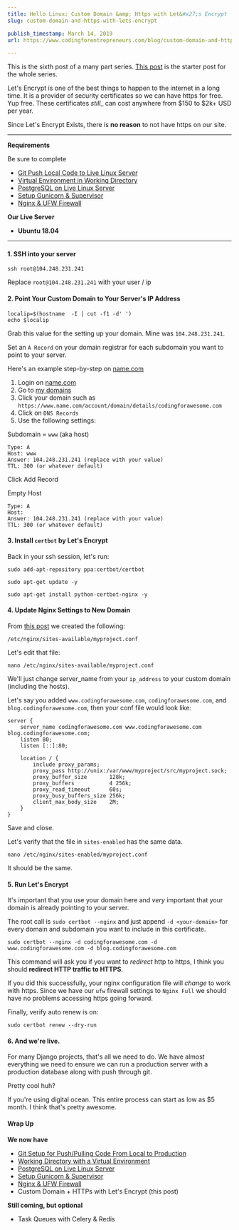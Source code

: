 ```yaml
---
title: Hello Linux: Custom Domain &amp; Https with Let&#x27;s Encrypt
slug: custom-domain-and-https-with-lets-encrypt

publish_timestamp: March 14, 2019
url: https://www.codingforentrepreneurs.com/blog/custom-domain-and-https-with-lets-encrypt/

---
```



<div class='alert alert-success'>This is the sixth post of a many part series. <a href='https://www.codingforentrepreneurs.com/blog/hello-linux/'>This post</a> is the starter post for the whole series.</div>

Let's Encrypt is one of the best things to happen to the internet in a long time. It is a provider of security certificates so we can have https for free. Yup free. These certificates _still__ can cost anywhere from $150 to $2k+ USD per year.

Since Let's Encrypt Exists, there is **no reason** to not have https on our site.

*********
**Requirements**

Be sure to complete
- [Git Push Local Code to Live Linux Server](https://www.codingforentrepreneurs.com/blog/git-push-local-code-to-live-linux-server)
- [Virtual Environment in Working Directory](https://www.codingforentrepreneurs.com/blog/hello-linux-virtual-environment-working-directory)
- [PostgreSQL on Live Linux Server](https://www.codingforentrepreneurs.com/blog/hello-linux-postgresql-on-live-linux-server)
- [Setup Gunicorn & Supervisor](https://www.codingforentrepreneurs.com/blog/hello-linux-setup-gunicorn-and-supervisor)
- [Nginx & UFW Firewall](https://www.codingforentrepreneurs.com/blog/hello-linux-nginx-and-ufw-firewall)

**Our Live Server**
- **Ubuntu 18.04**

*********

#### 1. SSH into your server

```
ssh root@104.248.231.241
```
Replace `root@104.248.231.241` with your user / ip



#### 2. Point Your Custom Domain to Your Server's IP Address

```
localip=$(hostname  -I | cut -f1 -d' ')
echo $localip
```
Grab this value for the setting up your domain. Mine was `104.248.231.241`.

Set an `A Record` on your domain registrar for each subdomain you want to point to your server. 

Here's an example step-by-step on [name.com](https://www.name.com/referral/5a470)

1. Login on [name.com](https://www.name.com/referral/5a470)
2. Go to [my domains](https://www.name.com/account/domain)
3. Click your domain such as `https://www.name.com/account/domain/details/codingforawesome.com`
4. Click on `DNS Records`
5. Use the following settings:

Subdomain = `www` (aka host)
```
Type: A
Host: www
Answer: 104.248.231.241 (replace with your value)
TTL: 300 (or whatever default)
```
Click Add Record


Empty Host
```
Type: A
Host: 
Answer: 104.248.231.241 (replace with your value)
TTL: 300 (or whatever default)
```



#### 3. Install `certbot` by Let's Encrypt

Back in your ssh session, let's run:

```
sudo add-apt-repository ppa:certbot/certbot

sudo apt-get update -y

sudo apt-get install python-certbot-nginx -y
```

#### 4. Update Nginx Settings to New Domain
From [this post](https://www.codingforentrepreneurs.com/blog/hello-linux-nginx-and-ufw-firewall) we created the following:

`/etc/nginx/sites-available/myproject.conf`

Let's edit that file:

`nano /etc/nginx/sites-available/myproject.conf`

We'll just change server_name from your `ip_address` to your custom domain (including the hosts).

Let's say you added `www.codingforawesome.com`, `codingforawesome.com`, and `blog.codingforawesome.com`, then your conf file would look like:
```
server {
    server_name codingforawesome.com www.codingforawesome.com blog.codingforawesome.com;
    listen 80;
    listen [::]:80;

    location / {
        include proxy_params;
        proxy_pass http://unix:/var/www/myproject/src/myproject.sock;
        proxy_buffer_size       128k;
        proxy_buffers           4 256k;
        proxy_read_timeout      60s;
        proxy_busy_buffers_size 256k;
        client_max_body_size    2M;
    }
}
```
Save and close.


Let's verify that the file in `sites-enabled` has the same data.

```
nano /etc/nginx/sites-enabled/myproject.conf
```
It should be the same.


#### 5. Run Let's Encrypt

It's important that you use your domain here and *very* important that your domain is already pointing to your server.

The root call is `sudo certbot --nginx` and just append `-d <your-domain>` for every domain and subdomain you want to include in this certificate.

```
sudo certbot --nginx -d codingforawesome.com -d www.codingforawesome.com -d blog.codingforawesome.com
```

This command will ask you if you want to _redirect_ http to https, I think you should **redirect  HTTP traffic to HTTPS**.

If you did this successfully, your nginx configuration file will _change_ to work with https. Since we have our `ufw` firewall settings to `Nginx Full` we should have no problems accessing https going forward.


Finally, verify auto renew is on:
```
sudo certbot renew --dry-run
```

#### 6. And we're live.

For many Django projects, that's all we need to do. We have almost everything we need to ensure we can run a production server with a production database along with push through git.

Pretty cool huh?

If you're using digital ocean. This entire process can start as low as $5 month. I think that's pretty awesome.


#### Wrap Up

**We now have**
- [Git Setup for Push/Pulling Code From Local to Production](https://www.codingforentrepreneurs.com/blog/git-push-local-code-to-live-linux-server)
- [Working Directory with a Virtual Environment](https://www.codingforentrepreneurs.com/blog/hello-linux-virtual-environment-working-directory)
- [PostgreSQL on Live Linux Server](https://www.codingforentrepreneurs.com/blog/hello-linux-postgresql-on-live-linux-server)
- [Setup Gunicorn & Supervisor](https://www.codingforentrepreneurs.com/blog/hello-linux-setup-gunicorn-and-supervisor/) 
- [Nginx & UFW Firewall](https://www.codingforentrepreneurs.com/blog/hello-linux-nginx-and-ufw-firewall)
- Custom Domain + HTTPs with Let's Encrypt (this post)

**Still coming, but optional**
- Task Queues with Celery & Redis
